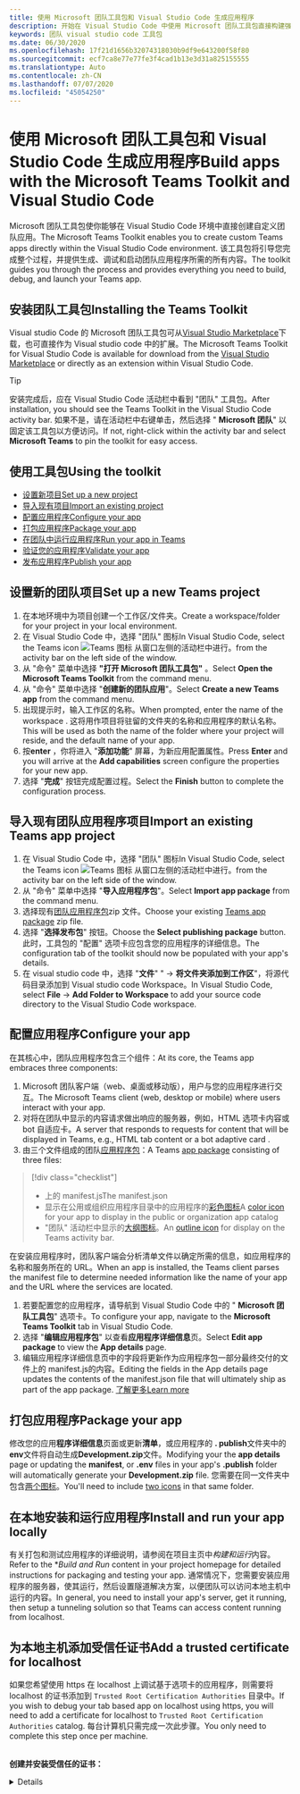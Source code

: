 ```yaml
---
title: 使用 Microsoft 团队工具包和 Visual Studio Code 生成应用程序
description: 开始在 Visual Studio Code 中使用 Microsoft 团队工具包直接构建强大的自定义应用程序
keywords: 团队 visual studio code 工具包
ms.date: 06/30/2020
ms.openlocfilehash: 17f21d1656b32074318030b9df9e643200f58f80
ms.sourcegitcommit: ecf7ca8e77e77fe3f4cad1b13e3d31a825155555
ms.translationtype: Auto
ms.contentlocale: zh-CN
ms.lasthandoff: 07/07/2020
ms.locfileid: "45054250"
---
```

# <a name="build-apps-with-the-microsoft-teams-toolkit-and-visual-studio-code"></a><span data-ttu-id="32669-104">使用 Microsoft 团队工具包和 Visual Studio Code 生成应用程序</span><span class="sxs-lookup"><span data-stu-id="32669-104">Build apps with the Microsoft Teams Toolkit and Visual Studio Code</span></span>

<span data-ttu-id="32669-105">Microsoft 团队工具包使你能够在 Visual Studio Code 环境中直接创建自定义团队应用。</span><span class="sxs-lookup"><span data-stu-id="32669-105">The Microsoft Teams Toolkit enables you to create custom Teams apps directly within the Visual Studio Code environment.</span></span> <span data-ttu-id="32669-106">该工具包将引导您完成整个过程，并提供生成、调试和启动团队应用程序所需的所有内容。</span><span class="sxs-lookup"><span data-stu-id="32669-106">The toolkit guides you through the process and provides everything you need to build, debug, and launch your Teams app.</span></span>

## <a name="installing-the-teams-toolkit"></a><span data-ttu-id="32669-107">安装团队工具包</span><span class="sxs-lookup"><span data-stu-id="32669-107">Installing the Teams Toolkit</span></span>

<span data-ttu-id="32669-108">Visual studio Code 的 Microsoft 团队工具包可从[Visual Studio Marketplace](https://aka.ms/teams-toolkit)下载，也可直接作为 Visual studio code 中的扩展。</span><span class="sxs-lookup"><span data-stu-id="32669-108">The Microsoft Teams Toolkit for Visual Studio Code is available for download from the [Visual Studio Marketplace](https://aka.ms/teams-toolkit) or directly as an extension within Visual Studio Code.</span></span>

> [!TIP]
> <span data-ttu-id="32669-109">安装完成后，应在 Visual Studio Code 活动栏中看到 "团队" 工具包。</span><span class="sxs-lookup"><span data-stu-id="32669-109">After installation, you should see the Teams Toolkit in the Visual Studio Code activity bar.</span></span> <span data-ttu-id="32669-110">如果不是，请在活动栏中右键单击，然后选择 " **Microsoft 团队**" 以固定该工具包以方便访问。</span><span class="sxs-lookup"><span data-stu-id="32669-110">If not, right-click within the activity bar and select **Microsoft Teams** to pin the toolkit for easy access.</span></span>

## <a name="using-the-toolkit"></a><span data-ttu-id="32669-111">使用工具包</span><span class="sxs-lookup"><span data-stu-id="32669-111">Using the toolkit</span></span>

- [<span data-ttu-id="32669-112">设置新项目</span><span class="sxs-lookup"><span data-stu-id="32669-112">Set up a new project</span></span>](#set-up-a-new-teams-project)
- [<span data-ttu-id="32669-113">导入现有项目</span><span class="sxs-lookup"><span data-stu-id="32669-113">Import an existing project</span></span>](#import-an-existing-teams-app-project)
- [<span data-ttu-id="32669-114">配置应用程序</span><span class="sxs-lookup"><span data-stu-id="32669-114">Configure your app</span></span>](#configure-your-app)
- [<span data-ttu-id="32669-115">打包应用程序</span><span class="sxs-lookup"><span data-stu-id="32669-115">Package your app</span></span>](#package-your-app)
- [<span data-ttu-id="32669-116">在团队中运行应用程序</span><span class="sxs-lookup"><span data-stu-id="32669-116">Run your app in Teams</span></span>](#run-your-app-in-teams)
- [<span data-ttu-id="32669-117">验证您的应用程序</span><span class="sxs-lookup"><span data-stu-id="32669-117">Validate your app</span></span>](#validate-your-app)
- [<span data-ttu-id="32669-118">发布应用程序</span><span class="sxs-lookup"><span data-stu-id="32669-118">Publish your app</span></span>](#publish-your-app-to-teams)

## <a name="set-up-a-new-teams-project"></a><span data-ttu-id="32669-119">设置新的团队项目</span><span class="sxs-lookup"><span data-stu-id="32669-119">Set up a new Teams project</span></span>

1. <span data-ttu-id="32669-120">在本地环境中为项目创建一个工作区/文件夹。</span><span class="sxs-lookup"><span data-stu-id="32669-120">Create a workspace/folder for your project in your local environment.</span></span>
1. <span data-ttu-id="32669-121">在 Visual Studio Code 中，选择 "团队" 图标</span><span class="sxs-lookup"><span data-stu-id="32669-121">In Visual Studio Code, select the Teams icon</span></span> ![Teams 图标](../assets/icons/favicon-16x16.png) <span data-ttu-id="32669-123">从窗口左侧的活动栏中进行。</span><span class="sxs-lookup"><span data-stu-id="32669-123">from the activity bar on the left side of the window.</span></span>
1. <span data-ttu-id="32669-124">从 "命令" 菜单中选择 **"打开 Microsoft 团队工具包"** 。</span><span class="sxs-lookup"><span data-stu-id="32669-124">Select **Open the Microsoft Teams Toolkit** from the command menu.</span></span>
1. <span data-ttu-id="32669-125">从 "命令" 菜单中选择 "**创建新的团队应用**"。</span><span class="sxs-lookup"><span data-stu-id="32669-125">Select **Create a new Teams app** from the command menu.</span></span>
1. <span data-ttu-id="32669-126">出现提示时，输入工作区的名称。</span><span class="sxs-lookup"><span data-stu-id="32669-126">When prompted, enter the name of the workspace .</span></span> <span data-ttu-id="32669-127">这将用作项目将驻留的文件夹的名称和应用程序的默认名称。</span><span class="sxs-lookup"><span data-stu-id="32669-127">This will be used as both the name of the folder where your project will reside, and the default name of your app.</span></span>
1. <span data-ttu-id="32669-128">按**enter** ，你将进入 "**添加功能**" 屏幕，为新应用配置属性。</span><span class="sxs-lookup"><span data-stu-id="32669-128">Press **Enter** and you will arrive at the **Add capabilities** screen configure the properties for your new app.</span></span>
1. <span data-ttu-id="32669-129">选择 "**完成**" 按钮完成配置过程。</span><span class="sxs-lookup"><span data-stu-id="32669-129">Select the **Finish** button to complete the configuration process.</span></span>

## <a name="import-an-existing-teams-app-project"></a><span data-ttu-id="32669-130">导入现有团队应用程序项目</span><span class="sxs-lookup"><span data-stu-id="32669-130">Import an existing Teams app project</span></span>

1. <span data-ttu-id="32669-131">在 Visual Studio Code 中，选择 "团队" 图标</span><span class="sxs-lookup"><span data-stu-id="32669-131">In Visual Studio Code, select the Teams icon</span></span> ![Teams 图标](../assets/icons/favicon-16x16.png) <span data-ttu-id="32669-133">从窗口左侧的活动栏中进行。</span><span class="sxs-lookup"><span data-stu-id="32669-133">from the activity bar on the left side of the window.</span></span>
1. <span data-ttu-id="32669-134">从 "命令" 菜单中选择 "**导入应用程序包**"。</span><span class="sxs-lookup"><span data-stu-id="32669-134">Select **Import app package** from the command menu.</span></span>
1. <span data-ttu-id="32669-135">选择现有[团队应用程序包](../concepts/build-and-test/apps-package.md)zip 文件。</span><span class="sxs-lookup"><span data-stu-id="32669-135">Choose your existing [Teams app package](../concepts/build-and-test/apps-package.md) zip file.</span></span>
1. <span data-ttu-id="32669-136">选择 "**选择发布包**" 按钮。</span><span class="sxs-lookup"><span data-stu-id="32669-136">Choose the **Select publishing package** button.</span></span> <span data-ttu-id="32669-137">此时，工具包的 "配置" 选项卡应包含您的应用程序的详细信息。</span><span class="sxs-lookup"><span data-stu-id="32669-137">The configuration tab of the toolkit should now be populated with your app's details.</span></span>
1. <span data-ttu-id="32669-138">在 visual studio code 中，选择 "**文件**" "  ->  **将文件夹添加到工作区**"，将源代码目录添加到 Visual studio code Workspace。</span><span class="sxs-lookup"><span data-stu-id="32669-138">In Visual Studio Code, select **File** -> **Add Folder to Workspace** to add your source code directory to the Visual Studio Code workspace.</span></span>

## <a name="configure-your-app"></a><span data-ttu-id="32669-139">配置应用程序</span><span class="sxs-lookup"><span data-stu-id="32669-139">Configure your app</span></span>

<span data-ttu-id="32669-140">在其核心中，团队应用程序包含三个组件：</span><span class="sxs-lookup"><span data-stu-id="32669-140">At its core, the Teams app embraces three components:</span></span>

  1. <span data-ttu-id="32669-141">Microsoft 团队客户端（web、桌面或移动版），用户与您的应用程序进行交互。</span><span class="sxs-lookup"><span data-stu-id="32669-141">The Microsoft Teams client (web, desktop or mobile) where users interact with your app.</span></span>
  1. <span data-ttu-id="32669-142">对将在团队中显示的内容请求做出响应的服务器，例如，HTML 选项卡内容或 bot 自适应卡。</span><span class="sxs-lookup"><span data-stu-id="32669-142">A server that responds to requests for content that will be displayed in Teams, e.g., HTML tab content or a bot adaptive card .</span></span>
  1. <span data-ttu-id="32669-143">由三个文件组成的团队[应用程序包](/concepts/build-and-test/apps-package.md)：</span><span class="sxs-lookup"><span data-stu-id="32669-143">A Teams [app package](/concepts/build-and-test/apps-package.md) consisting of three files:</span></span>

  > [!div class="checklist"]
  >
  > - <span data-ttu-id="32669-144">上的 manifest.js</span><span class="sxs-lookup"><span data-stu-id="32669-144">The manifest.json</span></span> 
  > - <span data-ttu-id="32669-145">显示在公用或组织应用程序目录中的应用程序的[彩色图标](../resources/schema/manifest-schema.md#icons)</span><span class="sxs-lookup"><span data-stu-id="32669-145">A [color icon](../resources/schema/manifest-schema.md#icons) for your app to display in the public or organization app catalog</span></span>
 > - <span data-ttu-id="32669-146">"团队" 活动栏中显示的[大纲图标](../resources/schema/manifest-schema.md#icons)。</span><span class="sxs-lookup"><span data-stu-id="32669-146">An [outline icon](../resources/schema/manifest-schema.md#icons) for display on the Teams activity bar.</span></span>

<span data-ttu-id="32669-147">在安装应用程序时，团队客户端会分析清单文件以确定所需的信息，如应用程序的名称和服务所在的 URL。</span><span class="sxs-lookup"><span data-stu-id="32669-147">When an app is installed, the Teams client parses the manifest file to determine needed information like the name of your app and the URL where the services are located.</span></span>

1. <span data-ttu-id="32669-148">若要配置您的应用程序，请导航到 Visual Studio Code 中的 " **Microsoft 团队工具包**" 选项卡。</span><span class="sxs-lookup"><span data-stu-id="32669-148">To configure your app, navigate to the **Microsoft Teams Toolkit** tab in Visual Studio Code.</span></span>
1. <span data-ttu-id="32669-149">选择 "**编辑应用程序包**" 以查看**应用程序详细信息**页。</span><span class="sxs-lookup"><span data-stu-id="32669-149">Select **Edit app package** to view the **App details** page.</span></span>
1. <span data-ttu-id="32669-150">编辑应用程序详细信息页中的字段将更新作为应用程序包一部分最终交付的文件上的 manifest.js的内容。</span><span class="sxs-lookup"><span data-stu-id="32669-150">Editing the fields in the App details page updates the contents of the manifest.json file that will ultimately ship as part of the app package.</span></span> [<span data-ttu-id="32669-151">了解更多</span><span class="sxs-lookup"><span data-stu-id="32669-151">Learn more</span></span>](https://aka.ms/teams-toolkit-manifest)

## <a name="package-your-app"></a><span data-ttu-id="32669-152">打包应用程序</span><span class="sxs-lookup"><span data-stu-id="32669-152">Package your app</span></span>

<span data-ttu-id="32669-153">修改您的应用**程序详细信息**页面或更新**清单**，或应用程序的 **. publish**文件夹中的**env**文件将自动生成**Development.zip**文件。</span><span class="sxs-lookup"><span data-stu-id="32669-153">Modifying your the **app details** page or updating the **manifest**, or **.env** files in your app's  **.publish** folder will automatically generate your **Development.zip** file.</span></span> <span data-ttu-id="32669-154">您需要在同一文件夹中包含[两个图标](../concepts/build-and-test/apps-package.md#icons)。</span><span class="sxs-lookup"><span data-stu-id="32669-154">You'll need to include [two icons](../concepts/build-and-test/apps-package.md#icons) in that same folder.</span></span>

## <a name="install-and-run-your-app-locally"></a><span data-ttu-id="32669-155">在本地安装和运行应用程序</span><span class="sxs-lookup"><span data-stu-id="32669-155">Install and run your app locally</span></span>

<span data-ttu-id="32669-156">有关打包和测试应用程序的详细说明，请参阅在项目主页中*构建和运行*内容。</span><span class="sxs-lookup"><span data-stu-id="32669-156">Refer to the \**Build and Run* content in your project homepage for detailed instructions for packaging and testing your app.</span></span> <span data-ttu-id="32669-157">通常情况下，您需要安装应用程序的服务器，使其运行，然后设置隧道解决方案，以便团队可以访问本地主机中运行的内容。</span><span class="sxs-lookup"><span data-stu-id="32669-157">In general, you need to install your app's server, get it running, then setup a tunneling solution so that Teams can access content running from localhost.</span></span>

## <a name="add-a-trusted-certificate-for-localhost"></a><span data-ttu-id="32669-158">为本地主机添加受信任证书</span><span class="sxs-lookup"><span data-stu-id="32669-158">Add a trusted certificate for localhost</span></span>

<span data-ttu-id="32669-159">如果您希望使用 https 在 localhost 上调试基于选项卡的应用程序，则需要将 localhost 的证书添加到 `Trusted Root Certification Authorities` 目录中。</span><span class="sxs-lookup"><span data-stu-id="32669-159">If you wish to debug your tab based app on localhost using https, you will need to add a certificate for localhost to `Trusted Root Certification Authorities` catalog.</span></span> <span data-ttu-id="32669-160">每台计算机只需完成一次此步骤。</span><span class="sxs-lookup"><span data-stu-id="32669-160">You only need to complete this step once per machine.</span></span></br></br>

<span data-ttu-id="32669-161">**创建并安装受信任的证书：**
<details>
  </span><span class="sxs-lookup"><span data-stu-id="32669-161">**Create and install a trusted certificate:**
<details>
  </span></span><summary><span data-ttu-id="32669-162">在此处展开</span><span class="sxs-lookup"><span data-stu-id="32669-162">Expand here</span></span></summary>

* <span data-ttu-id="32669-163">构建并运行应用程序</span><span class="sxs-lookup"><span data-stu-id="32669-163">Build and run your app</span></span>
  * <span data-ttu-id="32669-164">按照项目自述文件的 "**生成和运行**" 部分中的 instuctions 操作，以便从提供服务 https://localhost:3000/tab 。通常情况下，这将涉及执行， `npm install` 然后`npm start`</span><span class="sxs-lookup"><span data-stu-id="32669-164">Follow the instuctions in the **Build and Run** section of your project Readme so that it's being served from https://localhost:3000/tab. Generally, this will involve executing `npm install` then `npm start`</span></span>
  * <span data-ttu-id="32669-165">https://localhost:3000/tab从 Google Chrome 导航到</span><span class="sxs-lookup"><span data-stu-id="32669-165">Navigate to https://localhost:3000/tab from Google Chrome</span></span>

* <span data-ttu-id="32669-166">获取 SSL 证书：</span><span class="sxs-lookup"><span data-stu-id="32669-166">Acquire the SSL certificate:</span></span>
  * <span data-ttu-id="32669-167">打开 "Chrome 开发人员工具" 窗口（ `ctrl + shift + i`  /  `cmd + option + i` ）。</span><span class="sxs-lookup"><span data-stu-id="32669-167">Open the Chrome Developer Tools window (`ctrl + shift + i` / `cmd + option + i`).</span></span>
  * <span data-ttu-id="32669-168">在 `Security` 选项卡上单击</span><span class="sxs-lookup"><span data-stu-id="32669-168">Click on the `Security` tab</span></span>
  * <span data-ttu-id="32669-169">单击 "启用"， `View certificate` 可以选择下载证书，方法是在 OS X 中将其拖放到桌面，或者单击 `Details` Windows 中的选项卡，然后单击`Copy to File…`</span><span class="sxs-lookup"><span data-stu-id="32669-169">Click on `View certificate` and you’ll have the option to download the certificate — either by dragging it to your desktop in OS X, or by clicking on the `Details` tab in Windows and clicking `Copy to File…`</span></span>
  * <span data-ttu-id="32669-170">将该文件命名为 <*任何内容*> .cer，并将其保存到不需要管理员同意执行写入操作的文件夹中。</span><span class="sxs-lookup"><span data-stu-id="32669-170">Name the file <*anything*>.cer and save it to a folder that doesn't require admin consent to perform a write action.</span></span>
  
* <span data-ttu-id="32669-171">在**Windows**上安装证书</span><span class="sxs-lookup"><span data-stu-id="32669-171">Install the certificate on **Windows**</span></span>
  * <span data-ttu-id="32669-172">选择 `DER encoded binary X.509 (.CER)` 选项（第一个选项）并保存它。</span><span class="sxs-lookup"><span data-stu-id="32669-172">Choose the `DER encoded binary X.509 (.CER)` option (the first one) and save it.</span></span>
  * <span data-ttu-id="32669-173">双击证书并安装它。</span><span class="sxs-lookup"><span data-stu-id="32669-173">Double click on the certificate and install it.</span></span>
  * <span data-ttu-id="32669-174">选取`Local Machine`</span><span class="sxs-lookup"><span data-stu-id="32669-174">Choose `Local Machine`</span></span>
  * <span data-ttu-id="32669-175">选定`Place all certificates in the following store`</span><span class="sxs-lookup"><span data-stu-id="32669-175">Select `Place all certificates in the following store`</span></span>
  * <span data-ttu-id="32669-176">选取`Trusted Root Certification Authorities`</span><span class="sxs-lookup"><span data-stu-id="32669-176">Choose `Trusted Root Certification Authorities`</span></span>
  * <span data-ttu-id="32669-177">确认安装</span><span class="sxs-lookup"><span data-stu-id="32669-177">Confirm your installation</span></span>
  
* <span data-ttu-id="32669-178">安装证书**MAC OS X**</span><span class="sxs-lookup"><span data-stu-id="32669-178">Install the certificate **Mac OS X**</span></span>
  * <span data-ttu-id="32669-179">在 OS X 上，打开密钥链 Access 实用工具，并 `System` 从左侧的菜单中选择。</span><span class="sxs-lookup"><span data-stu-id="32669-179">On OS X, open the Keychain Access utility and select `System` from the menu on the left.</span></span> <span data-ttu-id="32669-180">单击锁定图标可启用更改。</span><span class="sxs-lookup"><span data-stu-id="32669-180">Click the lock icon to enable changes.</span></span>
  * <span data-ttu-id="32669-181">单击靠近底部的加号按钮以添加新证书，然后选择 `localhost.cer` 您拖到桌面的文件。</span><span class="sxs-lookup"><span data-stu-id="32669-181">Click the plus button near the bottom to add a new certificate, and select the `localhost.cer` file you dragged to the desktop.</span></span> <span data-ttu-id="32669-182">`Always Trust`在出现的对话框中单击。</span><span class="sxs-lookup"><span data-stu-id="32669-182">Click `Always Trust` in the dialog that appears.</span></span>
  * <span data-ttu-id="32669-183">将证书添加到系统密钥链后，双击证书并展开 `Trust` 证书详细信息部分。</span><span class="sxs-lookup"><span data-stu-id="32669-183">After adding the certificate to the system keychain, double-click the certificate and expand the `Trust` section of the certificate details.</span></span> <span data-ttu-id="32669-184">`Always Trust`为每个选项选择。</span><span class="sxs-lookup"><span data-stu-id="32669-184">Select `Always Trust` for every option.</span></span>

> [!IMPORTANT]
> <span data-ttu-id="32669-185">如果收到安全证书警告，请导航到 https://localhost:3000/tab 。如果网站仍不受信任，请重新启动您的计算机，并应接受为受信任的本地主机。</span><span class="sxs-lookup"><span data-stu-id="32669-185">If you receive a security certificate warning, navigate to https://localhost:3000/tab. If the site is still not trusted, reboot your machine and localhost should be accepted as trusted.</span></span>
</details>

## <a name="run-your-app-in-teams"></a><span data-ttu-id="32669-186">在团队中运行应用程序</span><span class="sxs-lookup"><span data-stu-id="32669-186">Run your app in Teams</span></span>
- <span data-ttu-id="32669-187">先决条件：</span><span class="sxs-lookup"><span data-stu-id="32669-187">Prerequisites:</span></span>
  - [<span data-ttu-id="32669-188">启用团队开发人员预览模式</span><span class="sxs-lookup"><span data-stu-id="32669-188">Enable Teams developer preview mode</span></span>](https://aka.ms/teams-toolkit-enable-devpreview)

1. <span data-ttu-id="32669-189">导航到 Visual Studio "代码" 窗口左侧的 "活动" 栏。</span><span class="sxs-lookup"><span data-stu-id="32669-189">Navigate to the activity bar on the left side of the Visual Studio Code window.</span></span>
1. <span data-ttu-id="32669-190">选择 "**运行**" 图标以显示 "**运行" 和 "调试**" 视图。</span><span class="sxs-lookup"><span data-stu-id="32669-190">Select the **Run** icon to display the **Run and Debug** view.</span></span>
1. <span data-ttu-id="32669-191">您还可以使用键盘快捷方式 `Ctrl+Shift+D` 。</span><span class="sxs-lookup"><span data-stu-id="32669-191">You can also use the keyboard shortcut `Ctrl+Shift+D`.</span></span>

## <a name="validate-your-app"></a><span data-ttu-id="32669-192">验证您的应用程序</span><span class="sxs-lookup"><span data-stu-id="32669-192">Validate your app</span></span>

<span data-ttu-id="32669-193">通过 "**验证**" 页面，您可以在将应用程序提交到 AppSource 之前检查应用程序包。</span><span class="sxs-lookup"><span data-stu-id="32669-193">The **Validate** page allows you to check your app package before submitting your app to AppSource.</span></span> <span data-ttu-id="32669-194">只需上传清单包，验证工具就会检查应用程序是否符合所有与清单相关的测试用例。</span><span class="sxs-lookup"><span data-stu-id="32669-194">Simply upload the manifest package and the validation tool will check your app against all manifest related test cases.</span></span> <span data-ttu-id="32669-195">对于每个失败的测试，说明提供的文档链接可帮助您修复错误。</span><span class="sxs-lookup"><span data-stu-id="32669-195">For each failed tests, the description provides a documentation link to help you fix the error.</span></span> <span data-ttu-id="32669-196">对于难以自动化的测试，**初步清单**详细说明了最常见的失败测试事例的7，以及指向完整提交核对清单的链接。</span><span class="sxs-lookup"><span data-stu-id="32669-196">For the tests that are hard to automate, the **Preliminary checklist** details 7 of the most common failed test cases as well as link to a complete submission checklist.</span></span>

## <a name="publish-your-app-to-teams"></a><span data-ttu-id="32669-197">将您的应用程序发布到团队</span><span class="sxs-lookup"><span data-stu-id="32669-197">Publish your app to Teams</span></span>

<span data-ttu-id="32669-198">在您的项目主页上，您可以将应用程序上载到团队，将您的应用程序提交到贵组织中用户的公司自定义应用商店，或将您的应用程序提交到所有团队用户的应用程序源。</span><span class="sxs-lookup"><span data-stu-id="32669-198">On your project home page, you can upload your app to a team, submit your app to your company custom app store for users in your organization, or submit your app to App Source for all Teams users.</span></span> <span data-ttu-id="32669-199">你的 IT 管理员将查看这些提交。</span><span class="sxs-lookup"><span data-stu-id="32669-199">Your IT admin will review these submissions.</span></span> <span data-ttu-id="32669-200">您可以返回到 "*发布*" 页面以查看您的提交状态，并了解您的应用程序是否已由 IT 管理员批准或拒绝。此外，您还可以将更新提交到您的应用程序或取消任何当前活动的提交。</span><span class="sxs-lookup"><span data-stu-id="32669-200">You can return to the *Publish* page to check on your submission status and learn if your app was approved or rejected by your IT admin. This is also where you'll come to submit updates to your app or cancel any currently active submissions.</span></span>

> [!div class="nextstepaction"]
> [<span data-ttu-id="32669-201">下一步：维护和支持发布的应用程序</span><span class="sxs-lookup"><span data-stu-id="32669-201">Next step: Maintaining and supporting your published app</span></span>](../concepts/deploy-and-publish/appsource/post-publish/overview.md)

